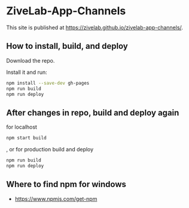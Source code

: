 # ZiveLab-App-Channels

This site is published at https://zivelab.github.io/zivelab-app-channels/.

## How to install, build, and deploy

Download the repo.

Install it and run:

```sh
npm install --save-dev gh-pages
npm run build
npm run deploy
```

## After changes in repo, build and deploy again

for localhost

```sh
npm start build
```

, or for production build and deploy

```sh
npm run build
npm run deploy
```

## Where to find npm for windows

- https://www.npmjs.com/get-npm
